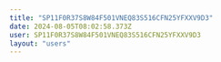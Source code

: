 ```yaml
---
title: "SP11F0R37S8W84F501VNEQ83S516CFN25YFXXV9D3"
date: 2024-08-05T08:02:58.373Z
user: SP11F0R37S8W84F501VNEQ83S516CFN25YFXXV9D3
layout: "users"
---
```

    